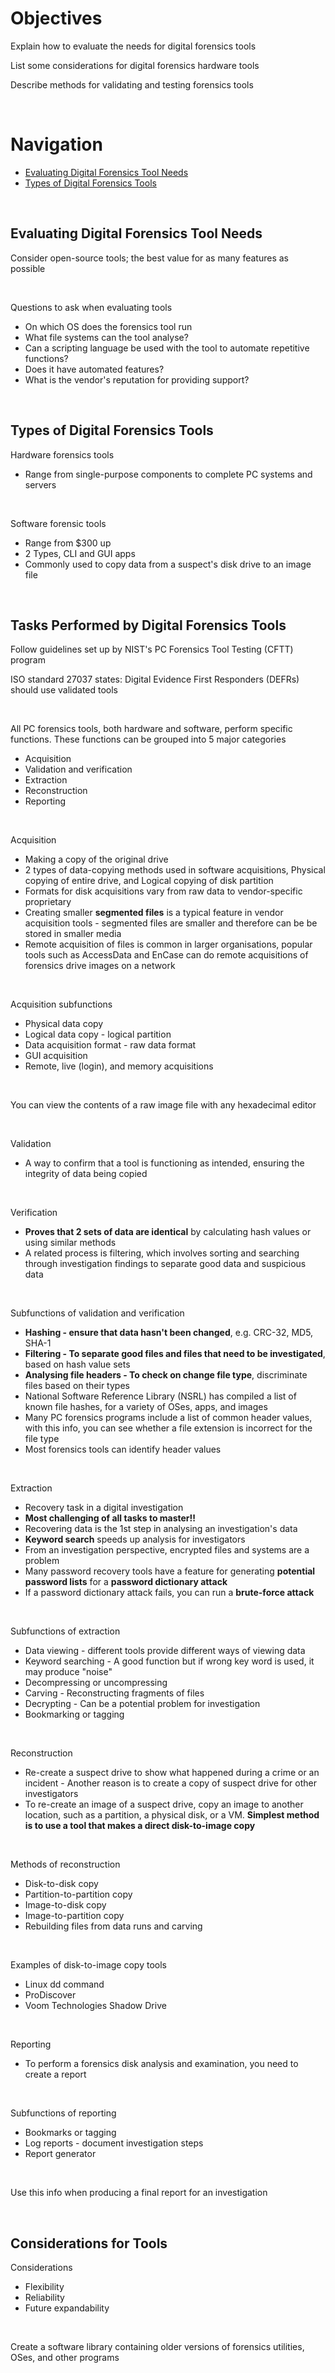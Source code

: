 # Objectives  

Explain how to evaluate the needs for digital forensics tools  

List some considerations for digital forensics hardware tools  

Describe methods for validating and testing forensics tools  

<br>

# Navigation  

* [Evaluating Digital Forensics Tool Needs](#evaluating-digital-forensics-tool-needs)  
* [Types of Digital Forensics Tools](#types-of-digital-forensics-tools)  

<br>

## Evaluating Digital Forensics Tool Needs  

Consider open-source tools; the best value for as many features as possible  

<br>

Questions to ask when evaluating tools  
* On which OS does the forensics tool run  
* What file systems can the tool analyse?  
* Can a scripting language be used with the tool to automate repetitive functions?  
* Does it have automated features?  
* What is the vendor's reputation for providing support?  

<br>

## Types of Digital Forensics Tools  

Hardware forensics tools  
* Range from single-purpose components to complete PC systems and servers  

<br>

Software forensic tools  
* Range from $300 up  
* 2 Types, CLI and GUI apps  
* Commonly used to copy data from a suspect's disk drive to an image file  

<br>

## Tasks Performed by Digital Forensics Tools  

Follow guidelines set up by NIST's PC Forensics Tool Testing (CFTT) program  

ISO standard 27037 states: Digital Evidence First Responders (DEFRs) should use validated tools  

<br>

All PC forensics tools, both hardware and software, perform specific functions. These functions can be grouped into 5 major categories  
* Acquisition  
* Validation and verification  
* Extraction  
* Reconstruction  
* Reporting  

<br>

Acquisition  
* Making a copy of the original drive  
* 2 types of data-copying methods used in software acquisitions, Physical copying of entire drive, and Logical copying of disk partition  
* Formats for disk acquisitions vary from raw data to vendor-specific proprietary  
* Creating smaller <b>segmented files</b> is a typical feature in vendor acquisition tools - segmented files are smaller and therefore can be be stored in smaller media  
* Remote acquisition of files is common in larger organisations, popular tools such as AccessData and EnCase can do remote acquisitions of forensics drive images on a network  

<br>

Acquisition subfunctions  
* Physical data copy  
* Logical data copy - logical partition  
* Data acquisition format - raw data format  
* GUI acquisition  
* Remote, live (login), and memory acquisitions  

<br>

You can view the contents of a raw image file with any hexadecimal editor  

<br>

Validation  
* A way to confirm that a tool is functioning as intended, ensuring the integrity of data being copied  

<br>

Verification  
* <b>Proves that 2 sets of data are identical</b> by calculating hash values or using similar methods  
* A related process is filtering, which involves sorting and searching through investigation findings to separate good data and suspicious data  

<br>

Subfunctions of validation and verification  
* <b>Hashing - ensure that data hasn't been changed</b>, e.g. CRC-32, MD5, SHA-1  
* <b>Filtering - To separate good files and files that need to be investigated</b>, based on hash value sets  
* <b>Analysing file headers - To check on change file type</b>, discriminate files based on their types  
* National Software Reference Library (NSRL) has compiled a list of known file hashes, for a variety of OSes, apps, and images  
* Many PC forensics programs include a list of common header values, with this info, you can see whether a file extension is incorrect for the file type  
* Most forensics tools can identify header values  

<br>

Extraction  
* Recovery task in a digital investigation  
* <b>Most challenging of all tasks to master!!</b>  
* Recovering data is the 1st step in analysing an investigation's data  
* <b>Keyword search</b> speeds up analysis for investigators  
* From an investigation perspective, encrypted files and systems are a problem  
* Many password recovery tools have a feature for generating <b>potential password lists</b> for a <b>password dictionary attack</b>  
* If a password dictionary attack fails, you can run a <b>brute-force attack</b>  

<br>

Subfunctions of extraction  
* Data viewing - different tools provide different ways of viewing data  
* Keyword searching - A good function but if wrong key word is used, it may produce "noise"  
* Decompressing or uncompressing  
* Carving - Reconstructing fragments of files  
* Decrypting - Can be a potential problem for investigation  
* Bookmarking or tagging  

<br>

Reconstruction  
* Re-create a suspect drive to show what happened during a crime or an incident - Another reason is to create a copy of suspect drive for other investigators  
* To re-create an image of a suspect drive, copy an image to another location, such as a partition, a physical disk, or a VM. <b>Simplest method is to use a tool that makes a direct disk-to-image copy</b>  

<br>

Methods of reconstruction  
* Disk-to-disk copy  
* Partition-to-partition copy  
* Image-to-disk copy  
* Image-to-partition copy  
* Rebuilding files from data runs and carving  

<br>

Examples of disk-to-image copy tools  
* Linux dd command  
* ProDiscover  
* Voom Technologies Shadow Drive  

<br>

Reporting  
* To perform a forensics disk analysis and examination, you need to create a report  

<br>

Subfunctions of reporting  
* Bookmarks or tagging  
* Log reports - document investigation steps  
* Report generator  

<br>

Use this info when producing a final report for an investigation  

<br>

## Considerations for Tools  

Considerations  
* Flexibility  
* Reliability  
* Future expandability  

<br>

Create a software library containing older versions of forensics utilities, OSes, and other programs  